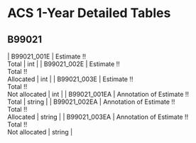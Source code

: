 # ACS 1-Year Detailed Tables

## B99021

| B99021_001E | Estimate !!<br>Total | int |
| B99021_002E | Estimate !!<br>Total !!<br>Allocated | int |
| B99021_003E | Estimate !!<br>Total !!<br>Not allocated | int |
| B99021_001EA | Annotation of Estimate !!<br>Total | string |
| B99021_002EA | Annotation of Estimate !!<br>Total !!<br>Allocated | string |
| B99021_003EA | Annotation of Estimate !!<br>Total !!<br>Not allocated | string |

